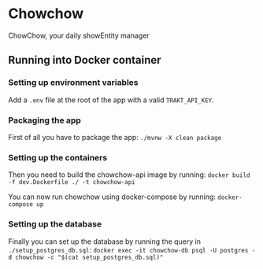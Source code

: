 # Chowchow
ChowChow, your daily showEntity manager

## Running into Docker container

### Setting up environment variables
Add a `.env` file at the root of the app with a valid `TRAKT_API_KEY`.

### Packaging the app
First of all you have to package the app:
`./mvnw -X clean package`

### Setting up the containers
Then you need to build the chowchow-api image by running:
`docker build -f dev.Dockerfile ./ -t chowchow-api`

You can now run chowchow using docker-compose by running:
`docker-compose up`

### Setting up the database
Finally you can set up the database by running the query in `./setup_postgres_db.sql`:
`docker exec -it chowchow-db psql -U postgres -d chowchow -c "$(cat setup_postgres_db.sql)"`